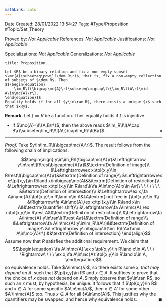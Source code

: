 ```yaml
---
mathLink: auto
---
```


<div class="topSpace"></div>

Date Created: 28/01/2022 13:54:27
Tags: #Type/Proposition #Topic/Set_Theory

Proved by: _Not Applicable_
References: _Not Applicable_
Justifications: _Not Applicable_

Specializations: _Not Applicable_
Generalizations: _Not Applicable_

``` ad-Proposition
title: Proposition.

Let $R$ be a binary relation and fix a non-empty subset $\mc{A}\subseteq\pow\l(\dom R\r)$; that is, fix a non-empty collection of subsets of $\dom R$. Then
$$\begin{equation}
    \im_R\l(\bigcap\mc{A}\r)\subseteq\bigcap\l\{\im_R\l(A\r)\mid A\in\mc{A}\r\}.
\end{equation}$$
Equality holds if for all $y\in\ran R$, there exists a unique $x$ such that $xRy$.

```

<b>Remark.</b> Let $f\coloneqq R$ be a function. Then equality holds if $f$ is injective.
* If $\mc{A}=\l\{A,B\r\}$, then the above reads $\im_R\!\l(A\cap B\r)\subseteq\im_R\!\l(A\r)\cap\im_R\!\l(B\r)$.<span style="float:right;">$\blacklozenge$</span>

---

<i>Proof.</i> Take $y\in\im_R\l(\bigcap\mc{A}\r)$. The result follows from the following chain of implications:

$$\begin{align}
    y\in\im_R\l(\bigcap\mc{A}\r)&\Leftrightarrow y\in\ran\l(R\rest\bigcap\mc{A}\r)&&\textrm{Definition of image}\\
    &\Leftrightarrow\ex x:\tpl{x,y}\in R\rest\l(\bigcap\mc{A}\r)&&\textrm{Definition of range}\\
    &\Leftrightarrow\ex x:\tpl{x,y}\in R\land x\in\bigcap\mc{A}&&\textrm{Definition of restriction}\\
    &\Leftrightarrow\ex x:\tpl{x,y}\in R\land\l(\fa A\in\mc{A}:x\in A\r)\ \ \ \ \ \ \ \ &&\textrm{Definition of intersection}\\
    &\Leftrightarrow\ex x,\fa A\in\mc{A}:\tpl{x,y}\in R\land x\in A&&A\textrm{ not free in }\tpl{x,y}\in R\\
    &\Rightarrow\fa A\in\mc{A},\ex x:\tpl{x,y}\in R\land x\in A&&\textrm{Quantifier shift}\\
    &\Leftrightarrow\fa A\in\mc{A},\ex x:\tpl{x,y}\in R\rest A&&\textrm{Definition of restriction}\\
    &\Leftrightarrow\fa A\in\mc{A}:y\in\ran\l(R\rest A\r)&&\textrm{Definition of range}\\
    &\Leftrightarrow\fa A\in\mc{A}:y\in\im_R\l(A\r)&&\textrm{Definition of image}\\
    &\Leftrightarrow y\in\bigcap\l\{\im_R\l(A\r)\mid A\in\mc{A}\r\}.&&\textrm{Definition of intersection}
\end{align}$$
Assume now that $R$ satisfies the additional requirement. We claim that
$$\begin{equation}
    \fa A\in\mc{A},\ex x:\tpl{x,y}\in R\land x\in A\ \ \ \ \Rightarrow\ \ \ \ \ex x,\fa A\in\mc{A}:\tpl{x,y}\in R\land x\in A,
\end{equation}$$
so equivalence holds. Take $A\in\mc{A}$, so there exists some $x$, _that may depend on $A$_, such that $\tpl{x,y}\in R$ and $x\in A$. It suffices to prove that the choice of $x$ does <i>not</i> depend on $A$. Simply observe that $y\in\ran R$, so such an $x$ must, by hypothesis, be unique. It follows that if $\tpl{x,y}\in R$ and $x\in A$ for some specific $A\in\mc{A}$, then $x\in A'$ for some other $A'\in\mc{A}$ too. Thus $x\in A$ for all $A\in\mc{A}$. This justifies why the quantifiers may be swapped, and hence why equivalence holds.<span style="float:right;">$\blacksquare$</span>

